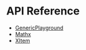 # API Reference

- [GenericPlayground](Xml2Doc.Sample.GenericPlayground.md)
- [Mathx](Xml2Doc.Sample.Mathx.md)
- [XItem](Xml2Doc.Sample.XItem.md)
